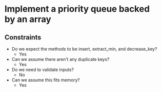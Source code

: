 # Implement a priority queue backed by an array

## Constraints

* Do we expect the methods to be insert, extract_min, and decrease_key?
    * Yes
* Can we assume there aren't any duplicate keys?
    * Yes
* Do we need to validate inputs?
    * No
* Can we assume this fits memory?
    * Yes